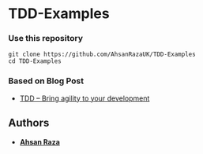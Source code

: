 # TDD-Examples
### Use this repository

```
git clone https://github.com/AhsanRazaUK/TDD-Examples
cd TDD-Examples
```
### Based on Blog Post

* <a href='https://ahsanshares.wordpress.com/2020/03/09/tdd-bring-agility-to-your-development/'>TDD – Bring agility to your development</a>

## Authors

* **<a href='https://ahsanshares.wordpress.com'>Ahsan Raza</a>** 

